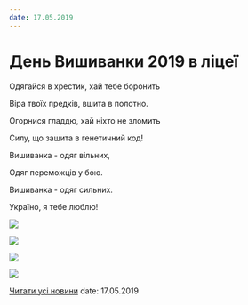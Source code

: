 ```yaml
---
date: 17.05.2019
---
```

# День Вишиванки 2019 в ліцеї

Одягайся в хрестик, хай тебе боронить

Віра твоїх предків, вшита в полотно.

Огорнися гладдю, хай ніхто не зломить

Силу, що зашита в генетичний код!

Вишиванка - одяг вільних,

Одяг переможців у бою.

Вишиванка - одяг сильних.

Україно, я тебе люблю!

![](/images/blog/день-вишиванки-2019-в-ліцеї/4виш2019.jpg)

![](/images/blog/день-вишиванки-2019-в-ліцеї/1виш2019.jpg)

![](/images/blog/день-вишиванки-2019-в-ліцеї/3виш2019.jpg)

![](/images/blog/день-вишиванки-2019-в-ліцеї/2виш2019.jpg)

[Читати усі новини](/news)
date: 17.05.2019
